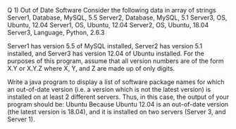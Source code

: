 Q 1) Out of Date Software
Consider the following data in array of strings
Server1, Database, MySQL, 5.5
Server2, Database, MySQL, 5.1
Server3, OS, Ubuntu, 12.04
Server1, OS, Ubuntu, 12.04
Server2, OS, Ubuntu, 18.04
Server3, Language, Python, 2.6.3

Server1 has version 5.5 of MySQL installed, Server2 has version 5.1 installed, and Server3 has version 12.04 of Ubuntu installed. For the purposes of this program, assume that all version numbers are of the form X.Y or X.Y.Z where X, Y, and Z are made up of only digits.

Write a java program to display a list of software package names for which an out-of-date version  (i.e. a version which is not the latest version) is installed on at least 2 different servers.
Thus, in this case, the output of your program should be:
Ubuntu
Because Ubuntu 12.04 is an out-of-date version (the latest version is 18.04), and it is installed on two servers (Server 3, and Server 1).

